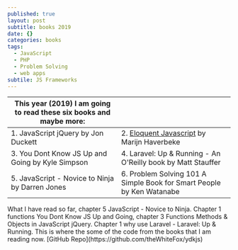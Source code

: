 ```yaml
---
published: true
layout: post
subtitle: books 2019
date: {}
categories: books
tags:
  - JavaScript
  - PHP
  - Problem Solving
  - web apps
subtile: JS Frameworks
---
```


|This year (2019) I am going to read these six books and maybe more:| |
|----------------------------------------------|-------------------------------|
| 1. JavaScript jQuery by Jon Duckett | 2. [Eloquent Javascript](https://eloquentjavascript.net/index.html) by Marijn Haverbeke |
| 3. You Dont Know JS Up and Going by Kyle Simpson | 4. Laravel: Up & Running - An O'Reilly book by Matt Stauffer |
| 5. JavaScript - Novice to Ninja by Darren Jones | 6. Problem Solving 101 A Simple Book for Smart People by Ken Watanabe |

<p class="pt-3">What I have read so far, chapter 5 JavaScript - Novice to Ninja. Chapter 1 functions You Dont Know JS Up and Going, chapter 3 Functions Methods & Objects in JavaScript jQuery. Chapter 1 why use Laravel - Laravel: Up & Running. This is where the some of the code from the books that I am reading now. [GitHub Repo](https://github.com/theWhiteFox/ydkjs)</p>
